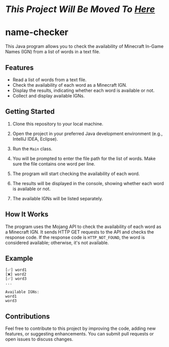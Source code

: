 # *This Project Will Be Moved To [Here](https://github.com/RTX4O9O/NameCheckerV2)*
# name-checker

This Java program allows you to check the availability of Minecraft In-Game Names (IGN) from a list of words in a text file.

## Features

- Read a list of words from a text file.
- Check the availability of each word as a Minecraft IGN.
- Display the results, indicating whether each word is available or not.
- Collect and display available IGNs.

## Getting Started

1. Clone this repository to your local machine.

2. Open the project in your preferred Java development environment (e.g., IntelliJ IDEA, Eclipse).

3. Run the `Main` class.

4. You will be prompted to enter the file path for the list of words. Make sure the file contains one word per line.

5. The program will start checking the availability of each word.

6. The results will be displayed in the console, showing whether each word is available or not.

7. The available IGNs will be listed separately.

## How It Works

The program uses the Mojang API to check the availability of each word as a Minecraft IGN. It sends HTTP GET requests to the API and checks the response code. If the response code is `HTTP_NOT_FOUND`, the word is considered available; otherwise, it's not available.

## Example

```
[✅] word1
[❌] word2
[✅] word3
...

Available IGNs:
word1
word3
```

## Contributions
Feel free to contribute to this project by improving the code, adding new features, or suggesting enhancements. You can submit pull requests or open issues to discuss changes.
